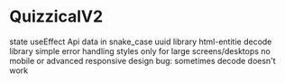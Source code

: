 # QuizzicalV2

state
useEffect
Api data in snake_case
uuid library
html-entitie decode library
simple error handling
styles only for large screens/desktops no mobile or advanced responsive design
bug: sometimes decode doesn't work
